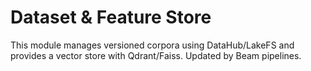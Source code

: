 # Dataset & Feature Store

This module manages versioned corpora using DataHub/LakeFS and provides a vector store with Qdrant/Faiss. Updated by Beam pipelines.

